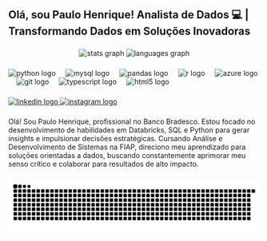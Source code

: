<h2 align="left">Olá, sou Paulo Henrique! Analista de Dados  💻 | Transformando Dados em Soluções Inovadoras</h2>

###

<div align="center">
  <img src="https://github-readme-stats.vercel.app/api?username=PauloHenrique63&hide_title=false&hide_rank=false&show_icons=true&include_all_commits=true&count_private=true&disable_animations=false&theme=dracula&locale=en&hide_border=false" height="150" alt="stats graph"  />
  <img src="https://github-readme-stats.vercel.app/api/top-langs?username=PauloHenrique63&locale=en&hide_title=false&layout=compact&card_width=320&langs_count=5&theme=dracula&hide_border=false" height="150" alt="languages graph"  />
</div>

###

<div align="left">
  <img src="https://cdn.jsdelivr.net/gh/devicons/devicon/icons/python/python-original-wordmark.svg" height="30" alt="python logo"  />
  <img width="12" />
  <img src="https://cdn.jsdelivr.net/gh/devicons/devicon/icons/mysql/mysql-original.svg" height="30" alt="mysql logo"  />
  <img width="12" />
  <img src="https://cdn.jsdelivr.net/gh/devicons/devicon/icons/pandas/pandas-original.svg" height="30" alt="pandas logo"  />
  <img width="12" />
  <img src="https://skillicons.dev/icons?i=r" height="30" alt="r logo"  />
  <img width="12" />
  <img src="https://cdn.jsdelivr.net/gh/devicons/devicon/icons/azure/azure-original.svg" height="30" alt="azure logo"  />
  <img width="12" />
  <img src="https://skillicons.dev/icons?i=git" height="30" alt="git logo"  />
  <img width="12" />
  <img src="https://cdn.jsdelivr.net/gh/devicons/devicon/icons/typescript/typescript-original.svg" height="30" alt="typescript logo"  />
  <img width="12" />
  <img src="https://cdn.jsdelivr.net/gh/devicons/devicon/icons/html5/html5-plain-wordmark.svg" height="30" alt="html5 logo"  />
</div>

###

<div align="left">
  <a href="https://www.linkedin.com/in/ph-golovanevsky/" target="_blank">
    <img src="https://img.shields.io/static/v1?message=LinkedIn&logo=linkedin&label=&color=0077B5&logoColor=white&labelColor=&style=for-the-badge" height="35" alt="linkedin logo"  />
  </a>
  <a href="https://www.instagram.com/paulo_golovanevsky/" target="_blank">
    <img src="https://img.shields.io/static/v1?message=Instagram&logo=instagram&label=&color=E4405F&logoColor=white&labelColor=&style=for-the-badge" height="35" alt="instagram logo"  />
  </a>
</div>

###

<p align="left">Olá! Sou Paulo Henrique, profissional no Banco Bradesco. Estou focado no desenvolvimento de habilidades em Databricks, SQL e Python para gerar insights e impulsionar decisões estratégicas. Cursando Análise e Desenvolvimento de Sistemas na FIAP, direciono meu aprendizado para soluções orientadas a dados, buscando constantemente aprimorar meu senso crítico e colaborar para resultados de alto impacto.</p>

###

<img src="https://raw.githubusercontent.com/PauloHenrique63/PauloHenrique63/output/snake.svg" alt="Snake animation" />

###
